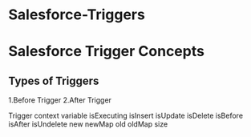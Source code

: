# Salesforce-Triggers

<h1>Salesforce Trigger Concepts </h1>

<h2> Types of Triggers </h2>

1.Before Trigger
2.After Trigger

Trigger context variable
isExecuting
isInsert
isUpdate
isDelete
isBefore
isAfter
isUndelete
new
newMap
old
oldMap
size





